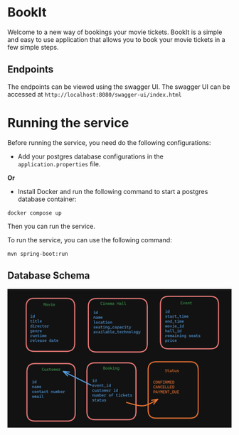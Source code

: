 # BookIt

Welcome to a new way of bookings your movie tickets. BookIt is a simple and easy to use application that allows you to book your movie tickets in a few simple steps.

## Endpoints

The endpoints can be viewed using the swagger UI. The swagger UI can be accessed at 
``http://localhost:8080/swagger-ui/index.html``

# Running the service

Before running the service, you need do the following configurations:
- Add your postgres database configurations in the `application.properties` file.

**Or**
- Install Docker and run the following command to start a postgres database container:
```
docker compose up
```

Then you can run the service.

To run the service, you can use the following command:

```
mvn spring-boot:run
```

## Database Schema

![Database Schema](./assests/img.png)
